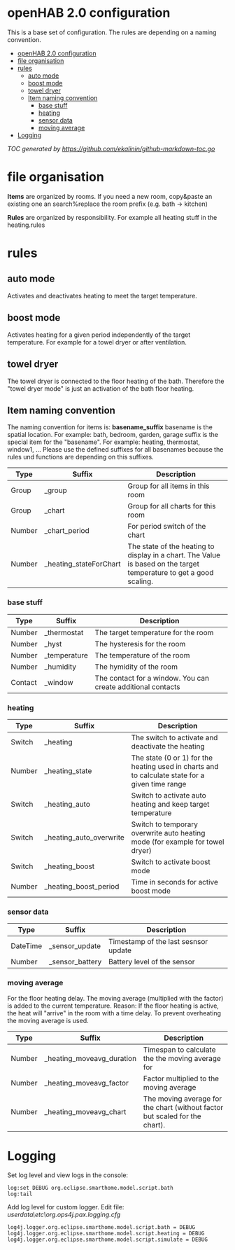 openHAB 2.0 configuration
======================

This is a base set of configuration. The rules are depending on a naming convention.

  * [openHAB 2\.0 configuration](#openhab-20-configuration)
  * [file organisation](#file-organisation)
  * [rules](#rules)
    * [auto mode](#auto-mode)
    * [boost mode](#boost-mode)
    * [towel dryer](#towel-dryer)
    * [Item naming convention](#item-naming-convention)
      * [base stuff](#base-stuff)
      * [heating](#heating)
      * [sensor data](#sensor-data)
      * [moving average](#moving-average)
  * [Logging](#logging)
  
*TOC generated by https://github.com/ekalinin/github-markdown-toc.go*


# file organisation

**Items** are organized by rooms. If you need a new room, copy&paste an existing one an search%replace the room prefix (e.g. bath -> kitchen)

**Rules** are organized by responsibility. For example all heating stuff in the heating.rules

rules
====

## auto mode
Activates and deactivates heating to meet the target temperature.

## boost mode
Activates heating for a given period independently of the target temperature. For example for a towel dryer or after ventilation.

## towel dryer
The towel dryer is connected to the floor heating of the bath. Therefore the "towel dryer mode" is just an activation of the bath floor heating.

## Item naming convention
The naming convention for items is: **basename_suffix**
basename is the spatial location. For example: bath, bedroom, garden, garage
suffix is the special item for the "basename". For example: heating, thermostat, window1, ...
Please use the defined suffixes for all basenames because the rules und functions are depending on this suffixes.

| Type | Suffix | Description |
| --- | --- | --- |
| Group | _group | Group for all items in this room |
| Group | _chart | Group for all charts for this room |
| Number | _chart_period | For period switch of the chart |
| Number | _heating_stateForChart | The state of the heating to display in a chart. The Value is based on the target temperature to get a good scaling. |

### base stuff
| Type | Suffix | Description |
| --- | --- | --- |
| Number | _thermostat | The target temperature for the room |
| Number | _hyst | The hysteresis for the room |
| Number | _temperature | The temperature of the room |
| Number | _humidity | The hymidity of the room |
| Contact | _window | The contact for a window. You can create additional contacts |

### heating
| Type | Suffix | Description |
| --- | --- | --- |
| Switch | _heating | The switch to activate and deactivate the heating |
| Number | _heating_state | The state (0 or 1) for the heating used in charts and to calculate state for a given time range |
| Switch | _heating_auto | Switch to activate auto heating and keep target temperature |
| Switch | _heating_auto_overwrite | Switch to temporary overwrite auto heating mode (for example for towel dryer) |
| Switch | _heating_boost | Switch to activate boost mode |
| Number | _heating_boost_period | Time in seconds for active boost mode |

### sensor data
| Type | Suffix | Description |
| --- | --- | --- |
| DateTime | _sensor_update |  Timestamp of the last sesnsor update |
| Number | _sensor_battery | Battery level of the sensor |


### moving average
For the floor heating delay. The moving average (multiplied with the factor) is added to the current temperature.
Reason: If the floor heating is active, the heat will "arrive" in the room with a time delay. To prevent overheating the moving average is used.

| Type | Suffix | Description |
| --- | --- | --- |
| Number | _heating_moveavg_duration | Timespan to calculate the the moving average for |
| Number | _heating_moveavg_factor | Factor multiplied to the moving average  |
| Number | _heating_moveavg_chart | The moving average for the chart (without factor but scaled for the chart). |


Logging
=======

Set log level and view logs in the console:

	log:set DEBUG org.eclipse.smarthome.model.script.bath
	log:tail

Add log level for custom logger. Edit file: *userdata\etc\org.ops4j.pax.logging.cfg*

	log4j.logger.org.eclipse.smarthome.model.script.bath = DEBUG
	log4j.logger.org.eclipse.smarthome.model.script.heating = DEBUG
	log4j.logger.org.eclipse.smarthome.model.script.simulate = DEBUG

